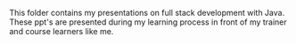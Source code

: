 This folder contains my presentations on full stack development with Java. These ppt's are presented during my learning process in front of my trainer and course learners like me. 
